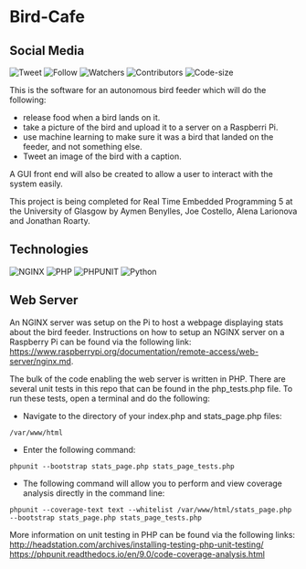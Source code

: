 # Bird-Cafe
## Social Media
![Tweet](https://img.shields.io/twitter/url?style=social&url=https%3A%2F%2Ftwitter.com%2Fsmartbirdcafe)
![Follow](https://img.shields.io/twitter/follow/smartbirdcafe?style=social)
![Watchers](https://img.shields.io/github/watchers/AymenB98/Bird-Cafe?style=social)
![Contributors](https://img.shields.io/github/contributors/AymenB98/Bird-Cafe?color=blue)
![Code-size](https://img.shields.io/github/languages/code-size/AymenB98/Bird-Cafe)

This is the software for an autonomous bird feeder which will do the following: 
- release food when a bird lands on it.
- take a picture of the bird and upload it to a server on a Raspberri Pi. 
- use machine learning to make sure it was a bird that landed on the feeder, and not something else.
- Tweet an image of the bird with a caption.

A GUI front end will also be created to allow a user to interact with the system easily.

This project is being completed for Real Time Embedded Programming 5 at the University of Glasgow by Aymen Benylles, Joe Costello, Alena Larionova and Jonathan Roarty.
## Technologies
![NGINX](https://img.shields.io/badge/server-nginx-blue) ![PHP](https://img.shields.io/badge/PHP-v7.3.27-orange) ![PHPUNIT](https://img.shields.io/badge/PHPUnit-v7.5.6-orange) 
![Python](https://img.shields.io/badge/python-v2.7.16-brightgreen)

## Web Server
An NGINX server was setup on the Pi to host a webpage displaying stats about the bird feeder. Instructions on how to setup an NGINX server on a Raspberry Pi can be found via the following link: https://www.raspberrypi.org/documentation/remote-access/web-server/nginx.md.

The bulk of the code enabling the web server is written in PHP. There are several unit tests in this repo that can be found in the php_tests.php file. To run these tests, open a terminal and do the following:
- Navigate to the directory of your index.php and stats_page.php files:
```
/var/www/html
```
- Enter the following command:
```
phpunit --bootstrap stats_page.php stats_page_tests.php
```
- The following command will allow you to perform and view coverage analysis directly in the command line:
```
phpunit --coverage-text text --whitelist /var/www/html/stats_page.php --bootstrap stats_page.php stats_page_tests.php
```
More information on unit testing in PHP can be found via the following links: 
http://headstation.com/archives/installing-testing-php-unit-testing/
https://phpunit.readthedocs.io/en/9.0/code-coverage-analysis.html

